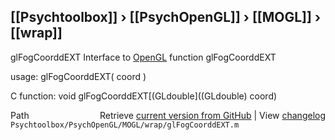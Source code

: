 ## [[Psychtoolbox]] &#8250; [[PsychOpenGL]] &#8250; [[MOGL]] &#8250; [[wrap]]

glFogCoorddEXT  Interface to [OpenGL](OpenGL) function glFogCoorddEXT  
  
usage:  glFogCoorddEXT( coord )  
  
C function:  void glFogCoorddEXT[(GLdouble]((GLdouble) coord)  




<div class="code_header" style="text-align:right;">
  <span style="float:left;">Path&nbsp;&nbsp;</span> <span class="counter">Retrieve <a href=
  "https://raw.github.com/Psychtoolbox-3/Psychtoolbox-3/beta/Psychtoolbox/PsychOpenGL/MOGL/wrap/glFogCoorddEXT.m">current version from GitHub</a> | View <a href=
  "https://github.com/Psychtoolbox-3/Psychtoolbox-3/commits/beta/Psychtoolbox/PsychOpenGL/MOGL/wrap/glFogCoorddEXT.m">changelog</a></span>
</div>
<div class="code">
  <code>Psychtoolbox/PsychOpenGL/MOGL/wrap/glFogCoorddEXT.m</code>
</div>

